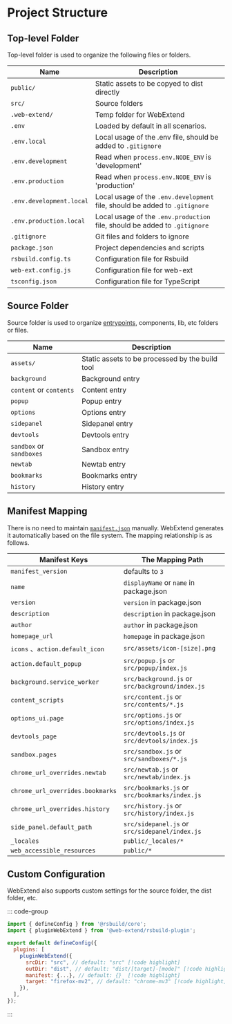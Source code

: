 # Project Structure

## Top-level Folder

Top-level folder is used to organize the following files or folders.

| Name                     | Description                                                                 |
| ------------------------ | --------------------------------------------------------------------------- |
| `public/`                | Static assets to be copyed to dist directly                                 |
| `src/`                   | Source folders                                                              |
| `.web-extend/`           | Temp folder for WebExtend                                                   |
| `.env`                   | Loaded by default in all scenarios.                                         |
| `.env.local`             | Local usage of the .env file, should be added to `.gitignore`               |
| `.env.development`       | Read when `process.env.NODE_ENV` is 'development'                           |
| `.env.production`        | Read when `process.env.NODE_ENV` is 'production'                            |
| `.env.development.local` | Local usage of the `.env.development` file, should be added to `.gitignore` |
| `.env.production.local`  | Local usage of the `.env.production` file, should be added to `.gitignore`  |
| `.gitignore`             | Git files and folders to ignore                                             |
| `package.json`           | Project dependencies and scripts                                            |
| `rsbuild.config.ts`      | Configuration file for Rsbuild                                              |
| `web-ext.config.js`      | Configuration file for web-ext                                              |
| `tsconfig.json`          | Configuration file for TypeScript                                           |

## Source Folder

Source folder is used to organize [entrypoints](./entrypoints.md), components, lib, etc folders or files.

| Name                     | Description                                     |
| ------------------------ | ----------------------------------------------- |
| `assets/`                | Static assets to be processed by the build tool |
| `background`             | Background entry                                |
| `content` or `contents`  | Content entry                                   |
| `popup`                  | Popup entry                                     |
| `options`                | Options entry                                   |
| `sidepanel`              | Sidepanel entry                                 |
| `devtools`               | Devtools entry                                  |
| `sandbox` or `sandboxes` | Sandbox entry                                   |
| `newtab`                 | Newtab entry                                    |
| `bookmarks`              | Bookmarks entry                                 |
| `history`                | History entry                                   |

## Manifest Mapping

There is no need to maintain [`manifest.json`](https://developer.chrome.com/docs/extensions/reference/manifest) manually. WebExtend generates it automatically based on the file system. The mapping relationship is as follows.

| Manifest Keys                    | The Mapping Path                                 |
| -------------------------------- | ------------------------------------------------ |
| `manifest_version`               | defaults to `3`                                  |
| `name`                           | `displayName` or `name` in package.json          |
| `version`                        | `version` in package.json                        |
| `description`                    | `description` in package.json                    |
| `author`                         | `author` in package.json                         |
| `homepage_url`                   | `homepage` in package.json                       |
| `icons` 、`action.default_icon`  | `src/assets/icon-[size].png`                     |
| `action.default_popup`           | `src/popup.js` or `src/popup/index.js`           |
| `background.service_worker`      | `src/background.js` or `src/background/index.js` |
| `content_scripts`                | `src/content.js` or `src/contents/*.js`          |
| `options_ui.page`                | `src/options.js` or `src/options/index.js`       |
| `devtools_page`                  | `src/devtools.js` or `src/devtools/index.js`     |
| `sandbox.pages`                  | `src/sandbox.js` or `src/sandboxes/*.js`         |
| `chrome_url_overrides.newtab`    | `src/newtab.js` or `src/newtab/index.js`         |
| `chrome_url_overrides.bookmarks` | `src/bookmarks.js` or `src/bookmarks/index.js`   |
| `chrome_url_overrides.history`   | `src/history.js` or `src/history/index.js`       |
| `side_panel.default_path`        | `src/sidepanel.js` or `src/sidepanel/index.js`   |
| `_locales`                       | `public/_locales/*`                              |
| `web_accessible_resources`       | `public/*`                                       |

## Custom Configuration

WebExtend also supports custom settings for the source folder, the dist folder, etc.

::: code-group

```js [rsbuild.config.ts]
import { defineConfig } from '@rsbuild/core';
import { pluginWebExtend } from '@web-extend/rsbuild-plugin';

export default defineConfig({
  plugins: [
    pluginWebExtend({
      srcDir: "src", // default: "src" [!code highlight]
      outDir: "dist", // default: "dist/[target]-[mode]" [!code highlight]
      manifest: {...}, // default: {}  [!code highlight]
      target: "firefox-mv2", // default: "chrome-mv3" [!code highlight]
    }),
  ],
});
```

:::
